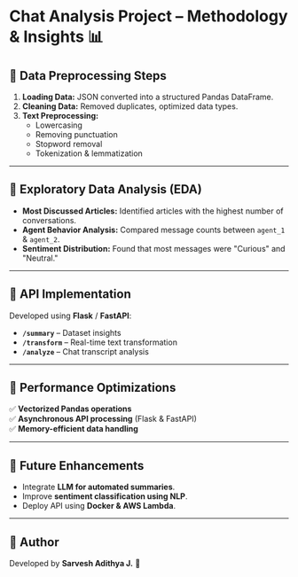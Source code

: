 # Chat Analysis Project – Methodology & Insights 📊

## 📌 Data Preprocessing Steps
1. **Loading Data:** JSON converted into a structured Pandas DataFrame.
2. **Cleaning Data:** Removed duplicates, optimized data types.
3. **Text Preprocessing:**
   - Lowercasing
   - Removing punctuation
   - Stopword removal
   - Tokenization & lemmatization

---

## 📌 Exploratory Data Analysis (EDA)
- **Most Discussed Articles:** Identified articles with the highest number of conversations.
- **Agent Behavior Analysis:** Compared message counts between `agent_1` & `agent_2`.
- **Sentiment Distribution:** Found that most messages were "Curious" and "Neutral."

---

## 📌 API Implementation
Developed using **Flask** / **FastAPI**:
- **`/summary`** – Dataset insights
- **`/transform`** – Real-time text transformation
- **`/analyze`** – Chat transcript analysis

---

## 📌 Performance Optimizations
✅ **Vectorized Pandas operations**  
✅ **Asynchronous API processing** (Flask & FastAPI)  
✅ **Memory-efficient data handling**  

---

## 📌 Future Enhancements
- Integrate **LLM for automated summaries**.
- Improve **sentiment classification using NLP**.
- Deploy API using **Docker & AWS Lambda**.

---

## 📌 Author
Developed by **Sarvesh Adithya J.** 🚀
